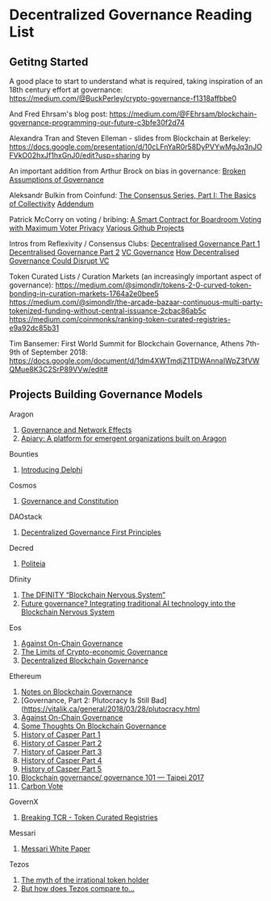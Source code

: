 # Decentralized Governance Reading List

## Getitng Started

A good place to start to understand what is required, taking inspiration of an 18th century effort at governance:
https://medium.com/@BuckPerley/crypto-governance-f1318affbbe0

And Fred Ehrsam's blog post:
https://medium.com/@FEhrsam/blockchain-governance-programming-our-future-c3bfe30f2d74

Alexandra Tran and Steven Elleman - slides from Blockchain at Berkeley:
https://docs.google.com/presentation/d/10cLFnYaR0r58DyPVYwMgJq3nJOFVkO02hxJf1hxGnJ0/edit?usp=sharing
by 

An important addition from Arthur Brock on bias in governance:
[Broken Assumptions of Governance](https://medium.com/metacurrency-project/broken-assumptions-of-governance-63cc946ccc6c)

Aleksandr Bulkin from Coinfund:
[The Consensus Series, Part I: The Basics of Collectivity](https://blog.coinfund.io/the-consensus-series-part-i-the-basics-of-collectivity-a11d76ff4d5d)
[Addendum](https://buzzrobot.com/consensus-series-addendum-1-what-do-the-robots-want-729349014aee)

Patrick McCorry on voting / bribing:
[A Smart Contract for Boardroom Voting with Maximum Voter Privacy](https://eprint.iacr.org/2017/110.pdf)
[Various Github Projects](https://github.com/stonecoldpat)

Intros from Reflexivity / Consensus Clubs:
[Decentralised Governance Part 1](https://medium.com/@reflexivity/decentralized-governance-part-1-defining-the-problem-6ea653f04f3f)
[Decentralised Governance Part 2](https://medium.com/@reflexivity/decentralized-governance-part-2-governance-and-ai-kitties-7e10f3bc3f66)
[VC Governance](https://medium.com/@reflexivity/governance-is-the-killer-app-of-the-vc-platform-10daef41c334)
[How Decentralised Governance Could Disrupt VC](https://medium.com/@consensusclubs/the-disruption-of-vc-606139b1c243)

Token Curated Lists / Curation Markets (an increasingly important aspect of governance):
https://medium.com/@simondlr/tokens-2-0-curved-token-bonding-in-curation-markets-1764a2e0bee5
https://medium.com/@simondlr/the-arcade-bazaar-continuous-multi-party-tokenized-funding-without-central-issuance-2cbac86ab5c
https://medium.com/coinmonks/ranking-token-curated-registries-e9a92dc85b31

Tim Bansemer: First World Summit for Blockchain Governance, Athens 7th-9th of September 2018:
https://docs.google.com/document/d/1dm4XWTmdjZ1TDWAnnaIWpZ3fVWQMue8K3C2SrP89VVw/edit#


## Projects Building Governance Models

Aragon
1.  [Governance and Network Effects](https://blog.aragon.one/thoughts-on-governance-and-network-effects-f40fda3e3f98)
1.  [Apiary: A platform for emergent organizations built on Aragon](https://docs.google.com/document/d/1vYGoOpeZI7FxBrc6J8GRyIOcq0BuGs8uW8WIsDcFkZc/edit#heading=h.yso64vn6byqg)

Bounties
1.  [Introducing Delphi](https://www.reddit.com/r/ethereum/comments/7kmogz/introducing_delphi_a_generalized_mechanism_for/)

Cosmos
1.  [Governance and Constitution](https://github.com/cosmos/constitution/wiki/Governance-and-Constitution)

DAOstack
1.  [Decentralized Governance First Principles](https://medium.com/daostack/decentralized-governance-first-principles-1fc6eaa492ed)

Decred
1.  [Politeia](https://github.com/decred/politeia/)

Dfinity
1.  [The DFINITY “Blockchain Nervous System”](https://medium.com/dfinity/the-dfinity-blockchain-nervous-system-a5dd1783288e)
1.  [Future governance? Integrating traditional AI technology into the Blockchain Nervous System](https://medium.com/dfinity/future-governance-integrating-traditional-ai-technology-into-the-blockchain-nervous-system-825ababf9d9)

Eos
1.  [Against On-Chain Governance](https://medium.com/@bytemaster/the-limits-of-crypto-economic-governance-9362b8d1d5aa)
1.  [The Limits of Crypto-economic Governance](https://medium.com/@bytemaster/the-limits-of-crypto-economic-governance-9362b8d1d5aa)
1.  [Decentralized Blockchain Governance](https://medium.com/@bytemaster/decentralized-blockchain-governance-743f0273bf5a)

Ethereum
1.  [Notes on Blockchain Governance](https://vitalik.ca/general/2017/12/17/voting.html)
1.  [Governance, Part 2: Plutocracy Is Still Bad](https://vitalik.ca/general/2018/03/28/plutocracy.html
1.  [Against On-Chain Governance](https://medium.com/@Vlad_Zamfir/against-on-chain-governance-a4ceacd040ca)
1.  [Some Thoughts On Blockchain Governance](https://medium.com/@Vlad_Zamfir/some-thoughts-on-blockchain-governance-4b88e63d4e64)
1.  [History of Casper Part 1](https://medium.com/@Vlad_Zamfir/the-history-of-casper-part-1-59233819c9a9)
1.  [History of Casper Part 2](https://medium.com/@Vlad_Zamfir/the-history-of-casper-chapter-2-8e09b9d3b780)
1.  [History of Casper Part 3](https://medium.com/@Vlad_Zamfir/the-history-of-casper-chapter-3-70fefb1182fc)
1.  [History of Casper Part 4](https://medium.com/@Vlad_Zamfir/the-history-of-casper-chapter-4-3855638b5f0e)
1.  [History of Casper Part 5](https://medium.com/@Vlad_Zamfir/the-history-of-casper-chapter-5-8652959cef58)
1.  [Blockchain governance/ governance 101 — Taipei 2017](https://youtu.be/9RtSod8EXn4?t=9184)
1.  [Carbon Vote](http://carbonvote.com/)

GovernX
1.  [Breaking TCR - Token Curated Registries](https://www.youtube.com/watch?v=jU1jtGf2i8I)

Messari
1.  [Messari White Paper](https://messari.io/tcr/whitepaper.pdf)

Tezos
1.  [The myth of the irrational token holder](https://medium.com/@kathleenbreit/the-myth-of-the-irrational-token-holder-c12438709afd)
1.  [But how does Tezos compare to...](https://medium.com/@kathleenbreit/but-how-does-tezos-compare-to-19bb69efe659)


